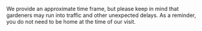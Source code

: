 We provide an approximate time frame, but please keep in mind that gardeners may run into traffic and other unexpected delays.  As a reminder, you do not need to be home at the time of our visit.